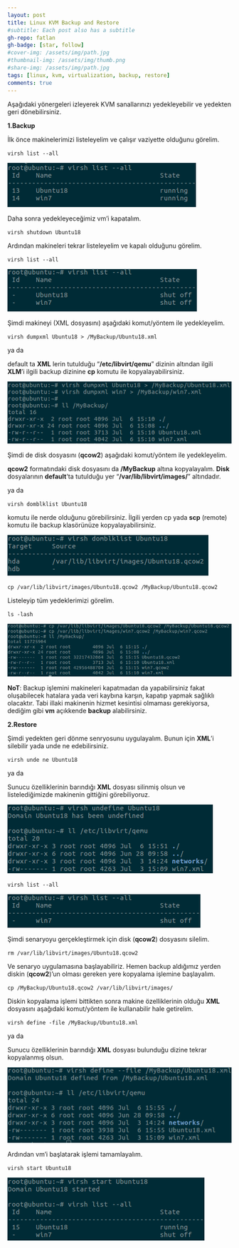 ```yaml
---
layout: post
title: Linux KVM Backup and Restore
#subtitle: Each post also has a subtitle
gh-repo: fatlan
gh-badge: [star, follow]
#cover-img: /assets/img/path.jpg
#thumbnail-img: /assets/img/thumb.png
#share-img: /assets/img/path.jpg
tags: [linux, kvm, virtualization, backup, restore]
comments: true
---
```


Aşağıdaki yönergeleri izleyerek KVM sanallarınızı yedekleyebilir ve yedekten geri dönebilirsiniz.

**1.Backup**

İlk önce makinelerimizi listeleyelim ve çalışır vaziyette olduğunu görelim.

~~~
virsh list --all
~~~

![Crepe](assets/img/kvm-bac-rest/kvm-br01.png)

Daha sonra yedekleyeceğimiz vm’i kapatalım.

~~~
virsh shutdown Ubuntu18
~~~

Ardından makineleri tekrar listeleyelim ve kapalı olduğunu görelim.

~~~
virsh list --all
~~~

![Crepe](assets/img/kvm-bac-rest/kvm-br02.png)

Şimdi makineyi (XML dosyasını) aşağıdaki komut/yöntem ile yedekleyelim.

~~~
virsh dumpxml Ubuntu18 > /MyBackup/Ubuntu18.xml
~~~

ya da

default ta **XML** lerin tutulduğu “**/etc/libvirt/qemu**” dizinin altından ilgili **XLM**’i ilgili backup dizinine **cp** komutu ile kopyalayabilirsiniz.

![Crepe](assets/img/kvm-bac-rest/kvm-br03.png)

Şimdi de disk dosyasını (**qcow2**) aşağıdaki komut/yöntem ile yedekleyelim.

**qcow2** formatındaki disk dosyasını da **/MyBackup** altına kopyalayalım. **Disk** dosyalarının **default**'ta tutulduğu yer “**/var/lib/libvirt/images/**” altındadır.

ya da

~~~
virsh domblklist Ubuntu18
~~~
komutu ile nerde olduğunu görebilirsiniz. İlgili yerden cp yada **scp** (remote) komutu ile backup klasörünüze kopyalayabilirsiniz.

![Crepe](assets/img/kvm-bac-rest/kvm-br04.png)

~~~
cp /var/lib/libvirt/images/Ubuntu18.qcow2 /MyBackup/Ubuntu18.qcow2
~~~

Listeleyip tüm yedeklerimizi görelim.

~~~
ls -lash
~~~

![Crepe](assets/img/kvm-bac-rest/kvm-br05.png)

**NoT**: Backup işlemini makineleri kapatmadan da yapabilirsiniz fakat oluşabilecek hatalara yada veri kaybına karşın, kapatıp yapmak sağlıklı olacaktır. Tabi illaki makinenin hizmet kesintisi olmaması gerekiyorsa, dediğim gibi **vm** açıkkende **backup** alabilirsiniz.

**2.Restore**

Şimdi yedekten geri dönme senryosunu uygulayalım. Bunun için **XML**’i silebilir yada unde ne edebilirsiniz.

~~~
virsh unde ne Ubuntu18
~~~

ya da

Sunucu özelliklerinin barındığı **XML** dosyası silinmiş olsun ve listelediğimizde makinenin gittiğini görebiliyoruz.

![Crepe](assets/img/kvm-bac-rest/kvm-br06.png)

~~~
virsh list --all
~~~

![Crepe](assets/img/kvm-bac-rest/kvm-br07.png)

Şimdi senaryoyu gerçekleştirmek için disk (**qcow2**) dosyasını silelim.

~~~
rm /var/lib/libvirt/images/Ubuntu18.qcow2
~~~

Ve senaryo uygulamasına başlayabiliriz. Hemen backup aldığımız yerden diskin (**qcow2**)’un olması gereken yere kopyalama işlemine başlayalım.

~~~
cp /MyBackup/Ubuntu18.qcow2 /var/lib/libvirt/images/
~~~

Diskin kopyalama işlemi bittikten sonra makine özelliklerinin olduğu **XML** dosyasını aşağıdaki komut/yöntem ile kullanabilir hale getirelim.

~~~
virsh define -file /MyBackup/Ubuntu18.xml
~~~

ya da

Sunucu özelliklerinin barındığı **XML** dosyası bulunduğu dizine tekrar kopyalanmış olsun.

![Crepe](assets/img/kvm-bac-rest/kvm-br08.png)

Ardından vm’i başlatarak işlemi tamamlayalım.

~~~
virsh start Ubuntu18
~~~

![Crepe](assets/img/kvm-bac-rest/kvm-br09.png)
